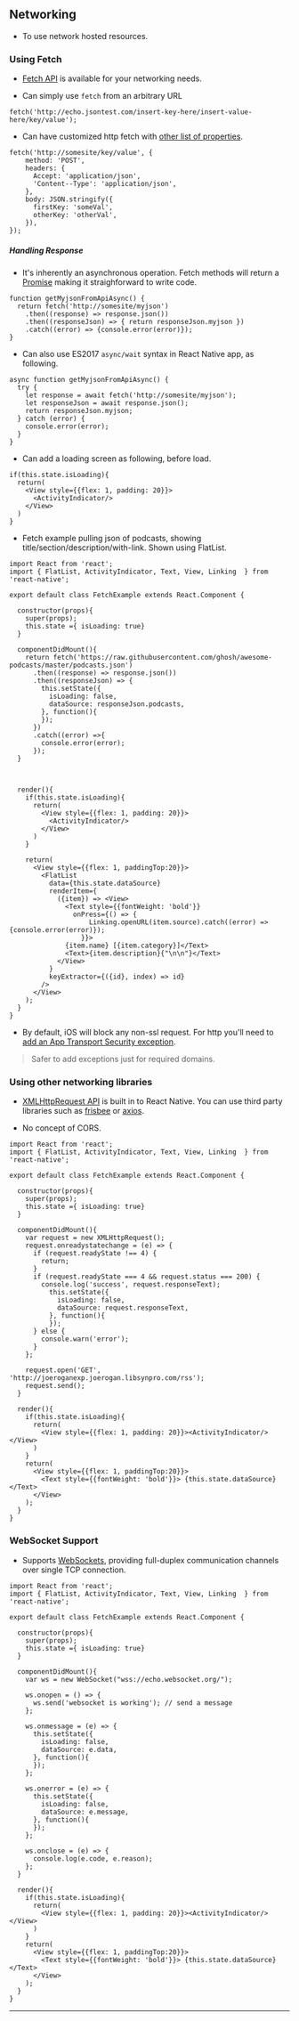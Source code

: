 
## Networking

* To use network hosted resources.

### Using Fetch

* [Fetch API](https://developer.mozilla.org/en-US/docs/Web/API/Fetch_API) is available for your networking needs.

* Can simply use `fetch` from an arbitrary URL

```
fetch('http://echo.jsontest.com/insert-key-here/insert-value-here/key/value');
```

* Can have customized http fetch with [other list of properties](https://developer.mozilla.org/en-US/docs/Web/API/Request).

```
fetch('http://somesite/key/value', {
    method: 'POST',
    headers: {
      Accept: 'application/json',
      'Content--Type': 'application/json',
    },
    body: JSON.stringify({
      firstKey: 'someVal',
      otherKey: 'otherVal',
    }),
});
```

##### Handling Response

* It's inherently an asynchronous operation. Fetch methods will return a [Promise](https://developer.mozilla.org/en-US/docs/Web/JavaScript/Reference/Global_Objects/Promise) making it straighforward to write code.

```
function getMyjsonFromApiAsync() {
  return fetch('http://somesite/myjson')
    .then((response) => response.json())
    .then((responseJson) => { return responseJson.myjson })
    .catch((error) => {console.error(error)});
}
```

* Can also use ES2017 `async/wait` syntax in React Native app, as following.

```
async function getMyjsonFromApiAsync() {
  try {
    let response = await fetch('http://somesite/myjson');
    let responseJson = await response.json();
    return responseJson.myjson;
  } catch (error) {
    console.error(error);
  }
}
```

* Can add a loading screen as following, before load.

```
if(this.state.isLoading){
  return(
    <View style={{flex: 1, padding: 20}}>
      <ActivityIndicator/>
    </View>
  )
}
```

* Fetch example pulling json of podcasts, showing title/section/description/with-link. Shown using FlatList.

```
import React from 'react';
import { FlatList, ActivityIndicator, Text, View, Linking  } from 'react-native';

export default class FetchExample extends React.Component {

  constructor(props){
    super(props);
    this.state ={ isLoading: true}
  }

  componentDidMount(){
    return fetch('https://raw.githubusercontent.com/ghosh/awesome-podcasts/master/podcasts.json')
      .then((response) => response.json())
      .then((responseJson) => {
        this.setState({
          isLoading: false,
          dataSource: responseJson.podcasts,
        }, function(){
        });
      })
      .catch((error) =>{
        console.error(error);
      });
  }



  render(){
    if(this.state.isLoading){
      return(
        <View style={{flex: 1, padding: 20}}>
          <ActivityIndicator/>
        </View>
      )
    }

    return(
      <View style={{flex: 1, paddingTop:20}}>
        <FlatList
          data={this.state.dataSource}
          renderItem={
            ({item}) => <View>
              <Text style={{fontWeight: 'bold'}}
                onPress={() => {
                    Linking.openURL(item.source).catch((error) => {console.error(error)});
                  }}>
              {item.name} [{item.category}]</Text>
              <Text>{item.description}{"\n\n"}</Text>
            </View>
          }
          keyExtractor={({id}, index) => id}
        />
      </View>
    );
  }
}
```

* By default, iOS will block any non-ssl request. For http you'll need to [add an App Transport Security exception](https://facebook.github.io/react-native/docs/integration-with-existing-apps#test-your-integration).
> Safer to add exceptions just for required domains.

### Using other networking libraries

* [XMLHttpRequest API](https://developer.mozilla.org/en-US/docs/Web/API/XMLHttpRequest) is built in to React Native. You can use third party libraries such as [frisbee](https://github.com/niftylettuce/frisbee) or [axios](https://github.com/mzabriskie/axios).

* No concept of CORS.

```
import React from 'react';
import { FlatList, ActivityIndicator, Text, View, Linking  } from 'react-native';

export default class FetchExample extends React.Component {

  constructor(props){
    super(props);
    this.state ={ isLoading: true}
  }

  componentDidMount(){
    var request = new XMLHttpRequest();
    request.onreadystatechange = (e) => {
      if (request.readyState !== 4) {
        return;
      }
      if (request.readyState === 4 && request.status === 200) {
        console.log('success', request.responseText);
          this.setState({
            isLoading: false,
            dataSource: request.responseText,
          }, function(){
          });
      } else {
        console.warn('error');
      }
    };

    request.open('GET', 'http://joeroganexp.joerogan.libsynpro.com/rss');
    request.send();
  }

  render(){
    if(this.state.isLoading){
      return(
        <View style={{flex: 1, padding: 20}}><ActivityIndicator/></View>
      )
    }
    return(
      <View style={{flex: 1, paddingTop:20}}>
        <Text style={{fontWeight: 'bold'}}> {this.state.dataSource} </Text>
      </View>
    );
  }
}
```

### WebSocket Support

* Supports [WebSockets](https://developer.mozilla.org/en-US/docs/Web/API/WebSocket), providing full-duplex communication channels over single TCP connection.

```
import React from 'react';
import { FlatList, ActivityIndicator, Text, View, Linking  } from 'react-native';

export default class FetchExample extends React.Component {

  constructor(props){
    super(props);
    this.state ={ isLoading: true}
  }

  componentDidMount(){
    var ws = new WebSocket("wss://echo.websocket.org/");

    ws.onopen = () => {
      ws.send('websocket is working'); // send a message
    };

    ws.onmessage = (e) => {
      this.setState({
        isLoading: false,
        dataSource: e.data,
      }, function(){
      });
    };

    ws.onerror = (e) => {
      this.setState({
        isLoading: false,
        dataSource: e.message,
      }, function(){
      });
    };

    ws.onclose = (e) => {
      console.log(e.code, e.reason);
    };
  }

  render(){
    if(this.state.isLoading){
      return(
        <View style={{flex: 1, padding: 20}}><ActivityIndicator/></View>
      )
    }
    return(
      <View style={{flex: 1, paddingTop:20}}>
        <Text style={{fontWeight: 'bold'}}> {this.state.dataSource} </Text>
      </View>
    );
  }
}
```

---
